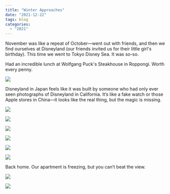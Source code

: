 ```yaml
---
title: "Winter Approaches"
date: "2021-12-22"
tags: blog
categories: 
  - "2021"
---
```

November was like a repeat of October—went out with friends, and then we find ourselves at Disneyland (our friends invited us for their little girl's birthday). This time we went to Tokyo Disney Sea. It was so-so.

Had an incredible lunch at Wolfgang Puck's Steakhouse in Roppongi. Worth every penny.

![](images/DSCF7220-scaled.jpg)

Disneyland in Japan feels like it was built by someone who had only ever seen photographs of Disneyland in California. It’s like a fake watch or those Apple stores in China—it looks like the real thing, but the magic is missing.

![](images/DSCF7275-scaled.jpg)

![](images/DSCF7247-scaled.jpg)

![](images/DSCF7276-scaled.jpg)

![](images/DSCF7427-scaled.jpg)

![](images/DSCF7505-scaled.jpg)

![](images/DSCF7596-scaled.jpg)

Back home. Our apartment is freezing, but you can’t beat the view.

![](images/DSCF7617-scaled.jpg)

![](images/DSCF7618-scaled.jpg)